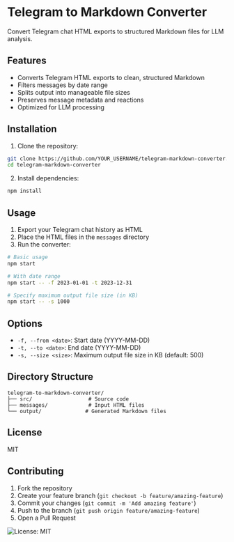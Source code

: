 # Telegram to Markdown Converter

Convert Telegram chat HTML exports to structured Markdown files for LLM analysis.

## Features

- Converts Telegram HTML exports to clean, structured Markdown
- Filters messages by date range
- Splits output into manageable file sizes
- Preserves message metadata and reactions
- Optimized for LLM processing

## Installation

1. Clone the repository:
```bash
git clone https://github.com/YOUR_USERNAME/telegram-markdown-converter.git
cd telegram-markdown-converter
```

2. Install dependencies:
```bash
npm install
```

## Usage

1. Export your Telegram chat history as HTML
2. Place the HTML files in the `messages` directory
3. Run the converter:
```bash
# Basic usage
npm start

# With date range
npm start -- -f 2023-01-01 -t 2023-12-31

# Specify maximum output file size (in KB)
npm start -- -s 1000
```

## Options

- `-f, --from <date>`: Start date (YYYY-MM-DD)
- `-t, --to <date>`: End date (YYYY-MM-DD)
- `-s, --size <size>`: Maximum output file size in KB (default: 500)

## Directory Structure

```
telegram-to-markdown-converter/
├── src/                  # Source code
├── messages/             # Input HTML files
└── output/              # Generated Markdown files
```

## License

MIT

## Contributing

1. Fork the repository
2. Create your feature branch (`git checkout -b feature/amazing-feature`)
3. Commit your changes (`git commit -m 'Add amazing feature'`)
4. Push to the branch (`git push origin feature/amazing-feature`)
5. Open a Pull Request

![License: MIT](https://img.shields.io/badge/License-MIT-yellow.svg)
